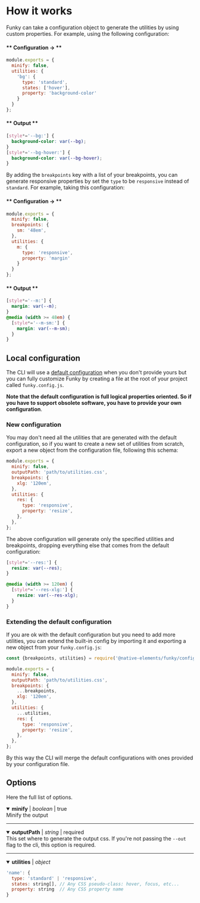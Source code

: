 # How it works

Funky can take a configuration object to generate the utilities by using custom properties. For example, using the following configuration:

<!-- tabs:start -->

#### ** Configuration → **

```js
module.exports = {
  minify: false,
  utilities: {
    'bg': {
      type: 'standard',
      states: ['hover'],
      property: 'background-color'
    }
  }
};
```

#### ** Output **

```css
[style*='--bg:'] {
  background-color: var(--bg);
}
[style*='--bg-hover:'] {
  background-color: var(--bg-hover);
}
```

<!-- tabs:end -->

By adding the `breakpoints` key with a list of your breakpoints, you can generate responsive properties by set the `type` to be `responsive` instead of `standard`. For example, taking this configuration:


<!-- tabs:start -->

#### ** Configuration → **

```js
module.exports = {
  minify: false,
  breakpoints: {
    sm: '48em',
  },
  utilities: {
    m: {
      type: 'responsive',
      property: 'margin'
    }
  }
};
```

#### ** Output **

```css
[style*='--m:'] {
  margin: var(--m);
}
@media (width >= 48em) {
  [style*='--m-sm:'] {
    margin: var(--m-sm);
  }
}
```

<!-- tabs:end -->

## Local configuration

The CLI will use a [default configuration](https://github.com/n-elements/funky/blob/master/config.js ':target=_blank') when you don't provide yours but you can fully customize Funky by creating a file at the root of your project called `funky.config.js`.

**Note that the default configuration is full logical properties oriented. So if you have to support obsolete software, you have to provide your own configuration**.

### New configuration

You may don't need all the utilities that are generated with the default configuration, so if you want to create a new set of utilities from scratch, export a new object from the configuration file, following this schema:

```js
module.exports = {
  minify: false,
  outputPath: 'path/to/utilities.css',
  breakpoints: {
    xlg: '120em',
  },
  utilities: {
    res: {
      type: 'responsive',
      property: 'resize',
    },
  },
};
```

The above configuration will generate only the specified utilities and breakpoints, dropping everything else that comes from the default configuration:

```css
[style*='--res:'] {
  resize: var(--res);
}

@media (width >= 120em) {
  [style*='--res-xlg:'] {
    resize: var(--res-xlg);
  }
}
```

### Extending the default configuration

If you are ok with the default configuration but you need to add more utilities, you can extend the built-in config by importing it and exporting a new object from your `funky.config.js`:

```js
const {breakpoints, utilities} = require('@native-elements/funky/config.js');

module.exports = {
  minify: false,
  outputPath: 'path/to/utilities.css',
  breakpoints: {
    ...breakpoints,
    xlg: '120em',
  },
  utilities: {
    ...utilities,
    res: {
      type: 'responsive',
      property: 'resize',
    },
  },
};
```

By this way the CLI will merge the default configurations with ones provided by your configuration file.


## Options

Here the full list of options.

<details open>
  <summary><b><output>minify</output></b> | <em>boolean</em> | true</summary>
  Minify the output
</details>
<hr />
<details open>
  <summary><b><output>outputPath</output></b> | <em>string</em> | <span class="Badge" data-type="important">required</span></summary>
This set where to generate the output css. If you're not passing the <code>--out</code> flag to the cli, this option is required.
</details>
<hr />
<details open>
  <summary><b><output>utilities</output></b> | <em>object</em></summary>

```js
'name': {
  type: 'standard' | 'responsive',
  states: string[], // Any CSS pseudo-class: hover, focus, etc...
  property: string  // Any CSS property name
}
```
</details>
